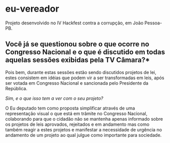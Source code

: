 # eu-vereador
Projeto desenvolvido no IV Hackfest contra a corrupção, em João Pessoa-PB.

## Você já se questionou sobre o que ocorre no Congresso Nacional e o que é discutido em todas aquelas sessões exibidas pela TV Câmara?* 

Pois bem, durante estas sessões estão sendo discutidos projetos de lei, estes consistem em idéias que podem vir a ser transformadas em leis, após ser votada em Congresso Nacional e sancionada pelo Presidente da República. 

*Sim, e o que isso tem a ver com o seu projeto?*

O Eu deputado tem como proposta simplificar através de uma representação visual o que está em trâmite no Congresso Nacional, colaborando para que o cidadão não se mantenha apenas informado sobre os projetos de leis aprovados, rejeitados e em andamento mas como também reagir a estes projetos e manifestar a necessidade de urgência no andamento de um projeto ao qual julgue como importante para sociedade.
